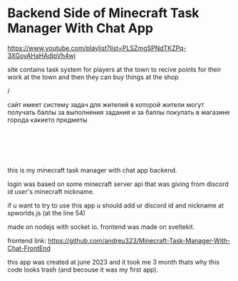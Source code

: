 ﻿# Backend Side of Minecraft Task Manager With Chat App
 
https://www.youtube.com/playlist?list=PLSZmgSPNdTKZPq-3XGoyAHaHAdjpVh4wj


site contains task system for players at the town to recive points for their work at the town and then they can buy things at the shop

/

сайт имеет систему задач для жителей в которой жители могут получать баллы за выполнения задания и за баллы покупать в магазине города какието предметы

<br />
<br />
<br />
<br />

this is my minecraft task manager with chat app backend.

login was based on some minecraft server api that was giving from discord id user's minecraft nickname.

if u want to try to use this app u should  add ur discord id and nickname at spworlds.js (at the line 54)


made on nodejs with socket io. frontend was made on sveltekit.

frontend link: https://github.com/andreu323/Minecraft-Task-Manager-With-Chat-FrontEnd

this app was created at june 2023 and it took me 3 month thats why this code looks trash (and becouse it was my first app).
